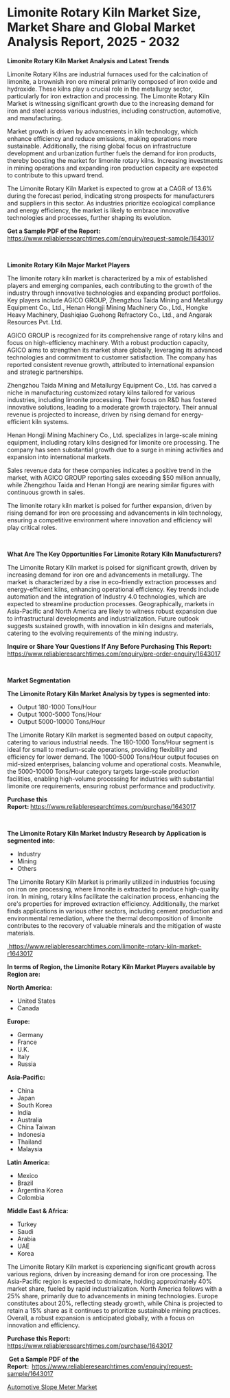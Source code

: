 <p><h1>Limonite Rotary Kiln Market Size, Market Share and Global Market Analysis Report, 2025 - 2032</h1></p><p><strong>Limonite Rotary Kiln Market Analysis and Latest Trends</strong></p>
<p><p>Limonite Rotary Kilns are industrial furnaces used for the calcination of limonite, a brownish iron ore mineral primarily composed of iron oxide and hydroxide. These kilns play a crucial role in the metallurgy sector, particularly for iron extraction and processing. The Limonite Rotary Kiln Market is witnessing significant growth due to the increasing demand for iron and steel across various industries, including construction, automotive, and manufacturing.</p><p>Market growth is driven by advancements in kiln technology, which enhance efficiency and reduce emissions, making operations more sustainable. Additionally, the rising global focus on infrastructure development and urbanization further fuels the demand for iron products, thereby boosting the market for limonite rotary kilns. Increasing investments in mining operations and expanding iron production capacity are expected to contribute to this upward trend.</p><p>The Limonite Rotary Kiln Market is expected to grow at a CAGR of 13.6% during the forecast period, indicating strong prospects for manufacturers and suppliers in this sector. As industries prioritize ecological compliance and energy efficiency, the market is likely to embrace innovative technologies and processes, further shaping its evolution.</p></p>
<p><strong>Get a Sample PDF of the Report:&nbsp;</strong> <a href="https://www.reliableresearchtimes.com/enquiry/request-sample/1643017?utm_campaign=3227&utm_medium=2&utm_source=Github&utm_content=ia&utm_term=28032025&utm_id=limonite-rotary-kiln">https://www.reliableresearchtimes.com/enquiry/request-sample/1643017</a></p>
<p>&nbsp;</p>
<p><strong>Limonite Rotary Kiln Major Market Players</strong></p>
<p><p>The limonite rotary kiln market is characterized by a mix of established players and emerging companies, each contributing to the growth of the industry through innovative technologies and expanding product portfolios. Key players include AGICO GROUP, Zhengzhou Taida Mining and Metallurgy Equipment Co., Ltd., Henan Hongji Mining Machinery Co., Ltd., Hongke Heavy Machinery, Dashiqiao Guohong Refractory Co., Ltd., and Angarak Resources Pvt. Ltd.</p><p>AGICO GROUP is recognized for its comprehensive range of rotary kilns and focus on high-efficiency machinery. With a robust production capacity, AGICO aims to strengthen its market share globally, leveraging its advanced technologies and commitment to customer satisfaction. The company has reported consistent revenue growth, attributed to international expansion and strategic partnerships.</p><p>Zhengzhou Taida Mining and Metallurgy Equipment Co., Ltd. has carved a niche in manufacturing customized rotary kilns tailored for various industries, including limonite processing. Their focus on R&D has fostered innovative solutions, leading to a moderate growth trajectory. Their annual revenue is projected to increase, driven by rising demand for energy-efficient kiln systems.</p><p>Henan Hongji Mining Machinery Co., Ltd. specializes in large-scale mining equipment, including rotary kilns designed for limonite ore processing. The company has seen substantial growth due to a surge in mining activities and expansion into international markets.</p><p>Sales revenue data for these companies indicates a positive trend in the market, with AGICO GROUP reporting sales exceeding $50 million annually, while Zhengzhou Taida and Henan Hongji are nearing similar figures with continuous growth in sales.</p><p>The limonite rotary kiln market is poised for further expansion, driven by rising demand for iron ore processing and advancements in kiln technology, ensuring a competitive environment where innovation and efficiency will play critical roles.</p></p>
<p>&nbsp;</p>
<p><strong>What Are The Key Opportunities For Limonite Rotary Kiln Manufacturers?</strong></p>
<p><p>The Limonite Rotary Kiln market is poised for significant growth, driven by increasing demand for iron ore and advancements in metallurgy. The market is characterized by a rise in eco-friendly extraction processes and energy-efficient kilns, enhancing operational efficiency. Key trends include automation and the integration of Industry 4.0 technologies, which are expected to streamline production processes. Geographically, markets in Asia-Pacific and North America are likely to witness robust expansion due to infrastructural developments and industrialization. Future outlook suggests sustained growth, with innovation in kiln designs and materials, catering to the evolving requirements of the mining industry.</p></p>
<p><strong>Inquire or Share Your Questions If Any Before Purchasing This Report:</strong> <a href="https://www.reliableresearchtimes.com/enquiry/pre-order-enquiry/1643017?utm_campaign=3227&utm_medium=2&utm_source=Github&utm_content=ia&utm_term=28032025&utm_id=limonite-rotary-kiln">https://www.reliableresearchtimes.com/enquiry/pre-order-enquiry/1643017</a></p>
<p>&nbsp;</p>
<p><strong>Market Segmentation</strong></p>
<p><strong>The Limonite Rotary Kiln Market Analysis by types is segmented into:</strong></p>
<p><ul><li>Output 180-1000 Tons/Hour</li><li>Output 1000-5000 Tons/Hour</li><li>Output 5000-10000 Tons/Hour</li></ul></p>
<p><p>The Limonite Rotary Kiln market is segmented based on output capacity, catering to various industrial needs. The 180-1000 Tons/Hour segment is ideal for small to medium-scale operations, providing flexibility and efficiency for lower demand. The 1000-5000 Tons/Hour output focuses on mid-sized enterprises, balancing volume and operational costs. Meanwhile, the 5000-10000 Tons/Hour category targets large-scale production facilities, enabling high-volume processing for industries with substantial limonite ore requirements, ensuring robust performance and productivity.</p></p>
<p><strong>Purchase this Report:&nbsp;</strong><a href="https://www.reliableresearchtimes.com/purchase/1643017?utm_campaign=3227&utm_medium=2&utm_source=Github&utm_content=ia&utm_term=28032025&utm_id=limonite-rotary-kiln">https://www.reliableresearchtimes.com/purchase/1643017</a></p>
<p>&nbsp;</p>
<p><strong>The Limonite Rotary Kiln Market Industry Research by Application is segmented into:</strong></p>
<p><ul><li>Industry</li><li>Mining</li><li>Others</li></ul></p>
<p><p>The Limonite Rotary Kiln Market is primarily utilized in industries focusing on iron ore processing, where limonite is extracted to produce high-quality iron. In mining, rotary kilns facilitate the calcination process, enhancing the ore's properties for improved extraction efficiency. Additionally, the market finds applications in various other sectors, including cement production and environmental remediation, where the thermal decomposition of limonite contributes to the recovery of valuable minerals and the mitigation of waste materials.</p></p>
<p><a href="https://www.reliableresearchtimes.com/limonite-rotary-kiln-market-r1643017?utm_campaign=3227&utm_medium=2&utm_source=Github&utm_content=ia&utm_term=28032025&utm_id=limonite-rotary-kiln">&nbsp;https://www.reliableresearchtimes.com/limonite-rotary-kiln-market-r1643017</a></p>
<p><strong>In terms of Region, the Limonite Rotary Kiln Market Players available by Region are:</strong></p>
<p>
    <p> <strong> North America: </strong>
        <ul>
            <li>United States</li>
            <li>Canada</li>
        </ul>
        </p> 
    <p> <strong> Europe: </strong>
        <ul>
            <li>Germany</li>
            <li>France</li>
            <li>U.K.</li>
            <li>Italy</li>
            <li>Russia</li>
        </ul>
        </p> 
    <p> <strong> Asia-Pacific: </strong>
        <ul>
            <li>China</li>
            <li>Japan</li>
            <li>South Korea</li>
            <li>India</li>
            <li>Australia</li>
            <li>China Taiwan</li>
            <li>Indonesia</li>
            <li>Thailand</li>
            <li>Malaysia</li>
        </ul>
        </p> 
    <p> <strong> Latin America: </strong>
        <ul>
            <li>Mexico</li>
            <li>Brazil</li>
            <li>Argentina Korea</li>
            <li>Colombia</li>
        </ul>
        </p> 
    <p> <strong> Middle East & Africa: </strong>
        <ul>
            <li>Turkey</li>
            <li>Saudi</li>
            <li>Arabia</li>
            <li>UAE</li>
            <li>Korea</li>
        </ul>
    </p>
    </p>
<p><p>The Limonite Rotary Kiln market is experiencing significant growth across various regions, driven by increasing demand for iron ore processing. The Asia-Pacific region is expected to dominate, holding approximately 40% market share, fueled by rapid industrialization. North America follows with a 25% share, primarily due to advancements in mining technologies. Europe constitutes about 20%, reflecting steady growth, while China is projected to retain a 15% share as it continues to prioritize sustainable mining practices. Overall, a robust expansion is anticipated globally, with a focus on innovation and efficiency.</p></p>
<p><strong>Purchase this Report: </strong><a href="https://www.reliableresearchtimes.com/purchase/1643017?utm_campaign=3227&utm_medium=2&utm_source=Github&utm_content=ia&utm_term=28032025&utm_id=limonite-rotary-kiln">https://www.reliableresearchtimes.com/purchase/1643017</a></p>
<p>&nbsp;<strong>Get a Sample PDF of the Report:&nbsp;&nbsp;</strong><a href="https://www.reliableresearchtimes.com/enquiry/request-sample/1643017?utm_campaign=3227&utm_medium=2&utm_source=Github&utm_content=ia&utm_term=28032025&utm_id=limonite-rotary-kiln">https://www.reliableresearchtimes.com/enquiry/request-sample/1643017</a></p>
<p><strong></strong></p>
<p><p><a href="https://github.com/jolinolooman/Market-Research-Report-List-1/blob/main/automotive-slope-meter-market.md?utm_campaign=3227&utm_medium=2&utm_source=Github&utm_content=ia&utm_term=28032025&utm_id=limonite-rotary-kiln">Automotive Slope Meter Market</a></p></p>